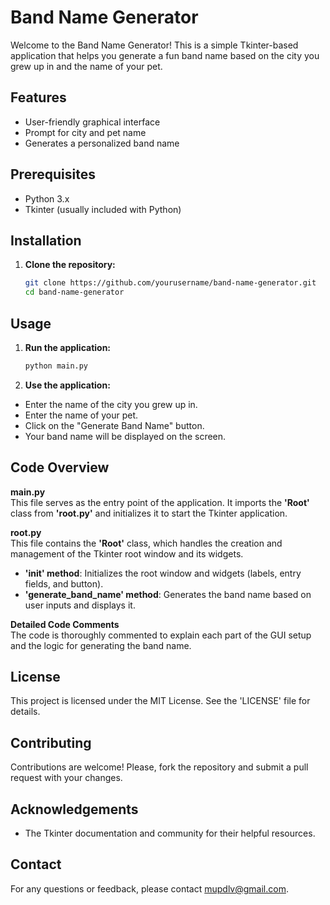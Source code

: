 # Band Name Generator

Welcome to the Band Name Generator! This is a simple Tkinter-based application that helps you generate a fun band name based on the city you grew up in and the name of your pet.

## Features

- User-friendly graphical interface
- Prompt for city and pet name
- Generates a personalized band name

## Prerequisites

- Python 3.x
- Tkinter (usually included with Python)

## Installation

1. **Clone the repository:**
   ```bash
   git clone https://github.com/yourusername/band-name-generator.git
   cd band-name-generator

## Usage

1. **Run the application:**
   ```bash
   python main.py

2. **Use the application:**
- Enter the name of the city you grew up in.
- Enter the name of your pet.
- Click on the "Generate Band Name" button.
- Your band name will be displayed on the screen.

## Code Overview

**main.py**  <br>
This file serves as the entry point of the application. It imports the **'Root'** class from **'root.py'** and
initializes it to start the Tkinter application.

**root.py**  <br>
This file contains the **'Root'** class, which handles the creation and management of the Tkinter root
window and its widgets.

- **'__init__' method**: Initializes the root window and widgets (labels, entry fields, and button).
- **'generate_band_name' method**: Generates the band name based on user inputs and displays it.

**Detailed Code Comments**  <br>
The code is thoroughly commented to explain each part of the GUI setup and the logic for
generating the band name.

## License

This project is licensed under the MIT License. See the 'LICENSE' file for details.

## Contributing

Contributions are welcome! Please, fork the repository and submit a pull request with your changes.

## Acknowledgements

- The Tkinter documentation and community for their helpful resources.

## Contact

For any questions or feedback, please contact mupdlv@gmail.com.
